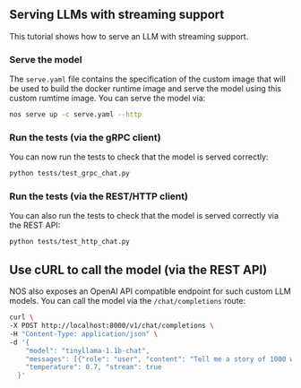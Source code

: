 ## Serving LLMs with streaming support

This tutorial shows how to serve an LLM with streaming support.

### Serve the model

The `serve.yaml` file contains the specification of the custom image that will be used to build the docker runtime image and serve the model using this custom rumtime image. You can serve the model via:

```bash
nos serve up -c serve.yaml --http
```

### Run the tests (via the gRPC client)

You can now run the tests to check that the model is served correctly:

```bash
python tests/test_grpc_chat.py
```

### Run the tests (via the REST/HTTP client)

You can also run the tests to check that the model is served correctly via the REST API:

```bash
python tests/test_http_chat.py
```

## Use cURL to call the model (via the REST API)

NOS also exposes an OpenAI API compatible endpoint for such custom LLM models. You can call the model via the `/chat/completions` route:

```bash
curl \
-X POST http://localhost:8000/v1/chat/completions \
-H "Content-Type: application/json" \
-d '{
    "model": "tinyllama-1.1b-chat",
    "messages": [{"role": "user", "content": "Tell me a story of 1000 words with emojis"}],
    "temperature": 0.7, "stream": true
  }'
```

